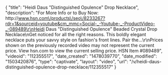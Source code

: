 {
    "title": "Heidi Daus \"Distinguished Opulence\" Drop Necklace",
    "description": "For More Info or to Buy Now: http:\/\/www.hsn.com\/products\/seo\/8233267?rdr=1&sourceid=youtube&cm_mmc=Social-_-Youtube-_-ProductVideo-_-089489\r\nHeidi Daus \"Distinguished Opulence\" Beaded Crystal Drop Necklace\nGet noticed for all the right reasons. This boldly elegant necklace puts your savvy style on fashion's front lines. Pair the...\r\nPrices shown on the previously recorded video may not represent the current price.  View hsn.com to view the current selling price. HSN Item #089489",
    "videoid": "112355517",
    "date_created": "1478039770",
    "date_modified": "1503420876",
    "type": "captivate",
    "layout": "video",
    "url": "\/v\/heidi-daus-distinguished-opulence-drop-necklace\/112355517"
}